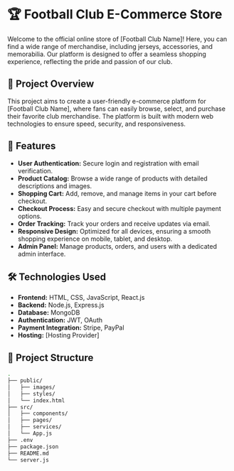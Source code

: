 # 🏆 Football Club E-Commerce Store

Welcome to the official online store of [Football Club Name]! Here, you can find a wide range of merchandise, including jerseys, accessories, and memorabilia. Our platform is designed to offer a seamless shopping experience, reflecting the pride and passion of our club.

## 🚀 Project Overview

This project aims to create a user-friendly e-commerce platform for [Football Club Name], where fans can easily browse, select, and purchase their favorite club merchandise. The platform is built with modern web technologies to ensure speed, security, and responsiveness.

## 🌟 Features

- **User Authentication:** Secure login and registration with email verification.
- **Product Catalog:** Browse a wide range of products with detailed descriptions and images.
- **Shopping Cart:** Add, remove, and manage items in your cart before checkout.
- **Checkout Process:** Easy and secure checkout with multiple payment options.
- **Order Tracking:** Track your orders and receive updates via email.
- **Responsive Design:** Optimized for all devices, ensuring a smooth shopping experience on mobile, tablet, and desktop.
- **Admin Panel:** Manage products, orders, and users with a dedicated admin interface.

## 🛠️ Technologies Used

- **Frontend:** HTML, CSS, JavaScript, React.js
- **Backend:** Node.js, Express.js
- **Database:** MongoDB
- **Authentication:** JWT, OAuth
- **Payment Integration:** Stripe, PayPal
- **Hosting:** [Hosting Provider]

## 📂 Project Structure

```bash
.
├── public/
│   ├── images/
│   ├── styles/
│   └── index.html
├── src/
│   ├── components/
│   ├── pages/
│   ├── services/
│   └── App.js
├── .env
├── package.json
├── README.md
└── server.js
